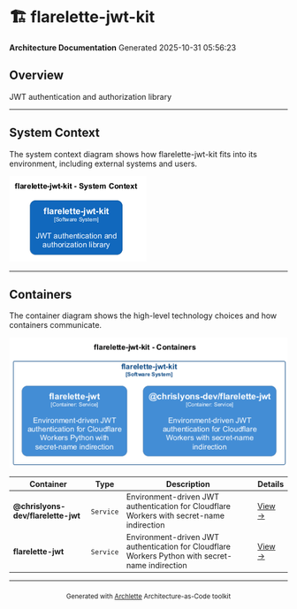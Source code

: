 # 🏗️ flarelette-jwt-kit

**Architecture Documentation**
Generated 2025-10-31 05:56:23

## Overview

JWT authentication and authorization library

---

## System Context

The system context diagram shows how flarelette-jwt-kit fits into its environment, including external systems and users.

![System Context Diagram](./diagrams/structurizr-SystemContext.png)

---

## Containers

The container diagram shows the high-level technology choices and how containers communicate.

![Container Diagram](./diagrams/structurizr-Containers.png)

<table>
<thead>
<tr>
<th>Container</th>
<th>Type</th>
<th>Description</th>
<th>Details</th>
</tr>
</thead>
<tbody>
<tr>
<td><strong>@chrislyons-dev/flarelette-jwt</strong></td>
<td><code>Service</code></td>
<td>Environment-driven JWT authentication for Cloudflare Workers with secret-name indirection</td>
<td><a href="./chrislyons_dev_flarelette_jwt.md">View →</a></td>
</tr>
<tr>
<td><strong>flarelette-jwt</strong></td>
<td><code>Service</code></td>
<td>Environment-driven JWT authentication for Cloudflare Workers Python with secret-name indirection</td>
<td><a href="./flarelette_jwt.md">View →</a></td>
</tr>
</tbody>
</table>


---

<div align="center">
<sub>Generated with <a href="https://github.com/chrislyons-dev/archlette">Archlette</a> Architecture-as-Code toolkit</sub>
</div>
